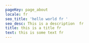 ```yaml
---
pageKey: page_about
locale: fr
seo_title: 'hello world fr '
seo_desc: This is a description  fr
title: this is a title fr
text: this is some text fr
---
```


